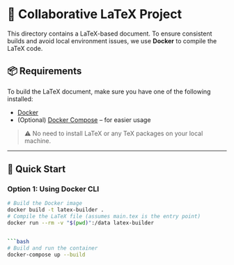 # 📄 Collaborative LaTeX Project

This directory contains a LaTeX-based document. To ensure consistent builds and avoid local environment issues, we use **Docker** to compile the LaTeX code.

## 📦 Requirements

To build the LaTeX document, make sure you have one of the following installed:

- [Docker](https://docs.docker.com/get-docker/)
- (Optional) [Docker Compose](https://docs.docker.com/compose/install/) – for easier usage

> ⚠️ No need to install LaTeX or any TeX packages on your local machine.

---

## 🚀 Quick Start

### Option 1: Using Docker CLI

```bash
# Build the Docker image
docker build -t latex-builder .
# Compile the LaTeX file (assumes main.tex is the entry point)
docker run --rm -v "$(pwd)":/data latex-builder


```bash
# Build and run the container
docker-compose up --build
